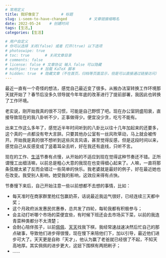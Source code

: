 ```yaml
---
# 常用定义
title: 我好像变了          # 标题
slug: i-seem-to-have-changed          # 文章链接缩略名
date: 2022-05-24    # 创建时间
tags: [生活,]
categories: [生活]

# 用户自定义
# 你可以选择 关闭(false) 或者 打开(true) 以下选项
# photoswipe: true
# toc: true       # 关闭文章目录
# comments: false
# license: false # 文章协议 输入 false 可以隐藏
# mathjax: true # 加载 KaTeX 脚本
# hidden: true  # 隐藏文章（不在首页，归档等页面显示，但是可以直接通过链接访问）
---
```


最近一直有一个奇怪的想法，感觉自己最近变了很多。从搬办法室转换工作环境那天就开始了？春节后没多久领导就今年年底的改革进行了提前部署，我因此也转换了工作环境。

老实说，刚开始我真的很不习惯，可能是自己野惯了吧。现在办公室阴盛阳衰，直接导致现在的我八卦听不少，正事做得少。便宜没少贪，吃亏不能有。

出来工作这么多年了，感觉近半年时间听到的八卦比以往十几年加起来的还要多，这个真的一点都没有夸大言辞。只要其他办公室有一丝风吹草动，马上就会被传开。开始我是真的很不想听到这些风言风语，甚至觉得反感，但是这段时间以来，感觉自己从反感变成了竖着耳朵去听，好在我还有底线，只听不言。

现在的工作、[生活](生活.md)节奏有点慢，从开始的不适应到现在觉得这种节奏还不错。正所谓慢工出细活嘛，以前总是粗心大意的我现在也变得细心起来了。人嘛，一直将那条弦绷太紧了反而会错过一些简单的快乐。我老婆就是最好的例子，好在最近她也在改变。我受别人影响，她受我的影响，这效应来得有点快。

节奏慢下来后，自己开始注意一些以前想都不去想的事情，比如：

- 每天准时在商家群里抢红包赢奶茶，话说最近我运气很好，已经连续三天都中奖；
- 这个月政府派发惠民优惠券，总共发了四轮，每轮我都有积极参与；
- 会主动打听哪个市场的菜便宜些，有时候下班还会去市场买下菜，以前的我连青菜种类都分不太清楚；
- 会耐心陪伴孩子，以前[佩佩](佩佩.md)、[天天](天天.md)找我下棋，我经常速战速决然后忙自己的那点破事，导致他们进步得很慢，现在慢下来陪他们下，加以引导，最近他们进步可大了。天天更是自称「天才」，他认为赢了老爸就已经很了不起，不知天高地厚。其实佩佩的进步更大，这妞下围棋有两把刷子；
- ……

